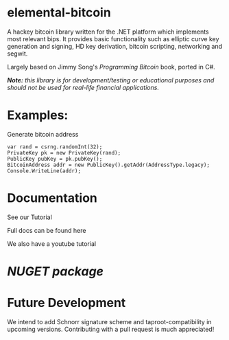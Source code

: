 # elemental-bitcoin

A hackey bitcoin library written for the .NET platform which implements most relevant bips. It provides basic functionality such as elliptic curve key
generation and signing, HD key derivation, bitcoin scripting, networking and segwit. 

Largely based on Jimmy Song's *Programming Bitcoin* book, ported in C#.


***Note:** this library is for development/testing or educational purposes and should not be used for real-life financial applications.*


# **Examples:**

Generate bitcoin address
```
var rand = csrng.randomInt(32);
PrivateKey pk = new PrivateKey(rand);
PublicKey pubKey = pk.pubKey();
BitcoinAddress addr = new PublicKey().getAddr(AddressType.legacy);
Console.WriteLine(addr);
 ```
 

# **Documentation**

See our Tutorial 

Full docs can be found here

We also have a youtube tutorial

# *NUGET package*

# **Future Development**

We intend to add Schnorr signature scheme and taproot-compatibility in upcoming versions. 
Contributing with a pull request is much appreciated!
